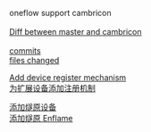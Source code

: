 oneflow support cambricon <br>    
[Diff between master and cambricon](https://github.com/Oneflow-Inc/oneflow_cambricon/pull/17/files)<br>    
[commits](https://github.com/Oneflow-Inc/oneflow_cambricon/pull/17/commits)<br>
[files changed](https://github.com/Oneflow-Inc/oneflow_cambricon/pull/17/files)<br>

[Add device register mechanism](https://github.com/Oneflow-Inc/oneflow/pull/4180)<br>
[为扩展设备添加注册机制](https://github.com/Oneflow-Inc/oneflow/pull/4180/files)<br>
  
[添加燧原设备](https://github.com/ZJLabDubhe/oneflow_enflame/commit/3b9bb737438402231c629b6a3b1e8a1165538e75)<br>
[添加燧原 Enflame](https://note.youdao.com/s/c8PjLU9y)  <br>
      
